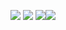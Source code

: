 ![](https://kaggle-card.chienhsiang-hung.eu.org/api/svg-allround?chienhsianghung)
![](http://github-profile-summary-cards.vercel.app/api/cards/profile-details?username=chienhsiang-hung&theme=nord_dark)
![](http://github-profile-summary-cards.vercel.app/api/cards/stats?username=chienhsiang-hung&theme=nord_dark)![](http://github-profile-summary-cards.vercel.app/api/cards/productive-time?username=chienhsiang-hung&theme=nord_dark&utcOffset=8)

<!---
- 👋 Hi, I’m @chienhsiang-hung
- 👀 I’m interested in ...
- 🌱 I’m currently learning ...
- 💞️ I’m looking to collaborate on ...
- 📫 How to reach me ...
--->

<!---
chienhsiang-hung/chienhsiang-hung is a ✨ special ✨ repository because its `README.md` (this file) appears on your GitHub profile.
You can click the Preview link to take a look at your changes.
--->
